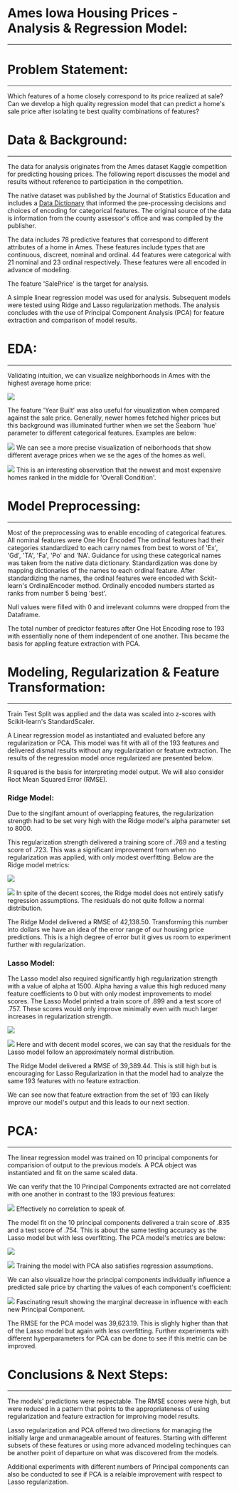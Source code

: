 # Ames Iowa Housing Prices - Analysis & Regression Model:
---
# Problem Statement:
---
Which features of a home closely correspond to its price realized at sale? Can we develop a high quality regression model that can predict a home's sale price after isolating te best quality combinations of features?

# Data & Background:
---
The data for analysis originates from the Ames dataset Kaggle competition for predicting housing prices. The following report discusses the model and results without reference to participation in the competition.

The native dataset was published by the Journal of Statistics Education and includes a [Data Dictionary](http://jse.amstat.org/v19n3/decock/DataDocumentation.txt) that informed the pre-processing decisions and choices of encoding for categorical features. The original source of the data is information from the county assessor's office and was compiled by the publisher.

The data includes 78 predictive features that correspond to different attributes of a home in Ames. These features include types that are continuous, discreet, nominal and ordinal. 44 features were categorical with 21 nominal and 23 ordinal respectively. These features were all encoded in advance of modeling.

The feature 'SalePrice' is the target for analysis.

A simple linear regression model was used for analysis. Subsequent models were tested using Ridge and Lasso regularization methods. The analysis concludes with the use of Principal Component Analysis (PCA) for feature extraction and comparison of model results. 

# EDA:
---
Validating intuition, we can visualize neighborhoods in Ames with the highest average home price:

![](https://github.com/1aaronh/ames_housing_prices/blob/master/images/top10_neighborhood.png)

The feature 'Year Built' was also useful for visualization when compared against the sale price. Generally, newer homes fetched higher prices but this background was illuminated further when we set the Seaborn 'hue' parameter to different categorical features. Examples are below:

![](https://github.com/1aaronh/ames_housing_prices/blob/master/images/yearbuilt_neighborhood.png)
We can see a more precise visualization of neiborhoods that show different average prices when we se the ages of the homes as well.

![](https://github.com/1aaronh/ames_housing_prices/blob/master/images/yearbuilt_overall.png)
This is an interesting observation that the newest and most expensive homes ranked in the middle for 'Overall Condition'.

# Model Preprocessing:
---
Most of the preprocessing was to enable encoding of categorical features. All nominal features were One Hor Encoded The ordinal features had their categories standardized to each carry names from best to worst of 'Ex', 'Gd', 'TA', 'Fa', 'Po' and 'NA'. Guidance for using these categorical names was taken from the native data dictionary. Standardization was done by mapping dictionaries of the names to each ordinal feature. After standardizing the names, the ordinal features were encoded with Sckit-learn's OrdinalEncoder method. Ordinally encoded numbers started as ranks from number 5 being 'best'.

Null values were filled with 0 and irrelevant columns were dropped from the Dataframe.

The total number of predictor features after One Hot Encoding rose to 193 with essentially none of them independent of one another. This became the basis for appling feature extraction with PCA.

# Modeling, Regularization & Feature Transformation:
---
Train Test Split was applied and the data was scaled into z-scores with Scikit-learn's StandardScaler.

A Linear regression model as instantiated and evaluated before any regularization or PCA. This model was fit with all of the 193 features and delivered dismal results without any regularization or feature extraction. The results of the regression model once regularized are presented below.

R squared is the basis for interpreting model output. We will also consider Root Mean Squared Error (RMSE).

### Ridge Model:
Due to the singifant amount of overlapping features, the regularization strength had to be set very high with the Ridge model's alpha parameter set to 8000.

This regularization strength delivered a training score of .769 and a testing score of .723. This was a significant improvement from when no regularization was applied, with only modest overfitting. Below are the Ridge model metrics:

![](https://github.com/1aaronh/ames_housing_prices/blob/master/images/ridge_scatter.png)

![](https://github.com/1aaronh/ames_housing_prices/blob/master/images/ridge_hist.png)
In spite of the decent scores, the Ridge model does not entirely satisfy regression assumptions. The residuals do not quite follow a normal distribution.

The Ridge Model delivered a RMSE of 42,138.50. Transforming this number into dollars we have an idea of the error range of our housing price predictions. This is a high degree of error but it gives us room to experiment further with regularization.

### Lasso Model:
The Lasso model also required significantly high regularization strength with a value of alpha at 1500. Alpha having a value this high reduced many feature coefficients to 0 but with only modest improvements to model scores. The Lasso Model printed a train score of .899 and a test score of .757. These scores would only improve minimally even with much larger increases in regularization strength.

![](https://github.com/1aaronh/ames_housing_prices/blob/master/images/lasso_scatter.png)

![](https://github.com/1aaronh/ames_housing_prices/blob/master/images/lasso_hist.png)
Here and with decent model scores, we can say that the residuals for the Lasso model follow an approximately normal distribution.

The Ridge Model delivered a RMSE of 39,389.44. This is still high but is encouraging for Lasso Regularization in that the model had to analyze the same 193 features with no feature extraction.

We can see now that feature extraction from the set of 193 can likely improve our model's output and this leads to our next section.

# PCA:
---
The linear regression model was trained on 10 principal components for comparision of output to the previous models. A PCA object was instantiated and fit on the same scaled data.

We can verify that the 10 Principal Components extracted are not correlated with one another in contrast to the 193 previous features:

![](https://github.com/1aaronh/ames_housing_prices/blob/master/images/pca_correlation.png)
Effectively no correlation to speak of.

The model fit on the 10 principal components delivered a train score of .835 and a test score of .754. This is about the same testing accuracy as the Lasso model but with less overfitting. The PCA model's metrics are below:

![](https://github.com/1aaronh/ames_housing_prices/blob/master/images/pca_scatter.png)

![](https://github.com/1aaronh/ames_housing_prices/blob/master/images/pca_hist.png)
Training the model with PCA also satisfies regression assumptions.

We can also visualize how the principal components individually influence a predicted sale price by charting the values of each component's coefficient:

![](https://github.com/1aaronh/ames_housing_prices/blob/master/images/pca_coefficients.png)
Fascinating result showing the marginal decrease in influence with each new Principal Component.

The RMSE for the PCA model was 39,623.19. This is slighly higher than that of the Lasso model but again with less overfitting. Further experiments with different hyperparameters for PCA can be done to see if this metric can be improved.

# Conclusions & Next Steps:
---
The models' predictions were respectable. The RMSE scores were high, but were reduced in a pattern that points to the appropriateness of using regularization and feature extraction for improiving model results.

Lasso regularization and PCA offered two directions for managing the initially large and unmanageable amount of features. Starting with different subsets of these features or using more advanced modeling techinques can be another point of departure on what was discovered from the models.

Additional experiments with different numbers of Principal components can also be conducted to see if PCA is a relaible improvement with respect to Lasso regularization.
